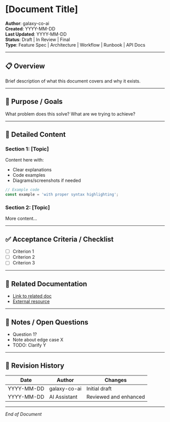 # [Document Title]

**Author**: galaxy-co-ai  
**Created**: YYYY-MM-DD  
**Last Updated**: YYYY-MM-DD  
**Status**: Draft | In Review | Final  
**Type**: Feature Spec | Architecture | Workflow | Runbook | API Docs

---

## 📋 Overview

Brief description of what this document covers and why it exists.

---

## 🎯 Purpose / Goals

What problem does this solve? What are we trying to achieve?

---

## 📐 Detailed Content

### Section 1: [Topic]

Content here with:

- Clear explanations
- Code examples
- Diagrams/screenshots if needed

```typescript
// Example code
const example = 'with proper syntax highlighting';
```

### Section 2: [Topic]

More content...

---

## ✅ Acceptance Criteria / Checklist

- [ ] Criterion 1
- [ ] Criterion 2
- [ ] Criterion 3

---

## 🔗 Related Documentation

- [Link to related doc](../path/to/doc.md)
- [External resource](https://example.com)

---

## 📝 Notes / Open Questions

- Question 1?
- Note about edge case X
- TODO: Clarify Y

---

## 📜 Revision History

| Date       | Author       | Changes               |
| ---------- | ------------ | --------------------- |
| YYYY-MM-DD | galaxy-co-ai | Initial draft         |
| YYYY-MM-DD | AI Assistant | Reviewed and enhanced |

---

_End of Document_
